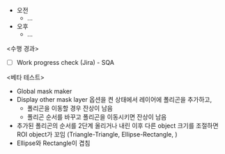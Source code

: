 - 오전
	- ...
- 오후
	- ...

<수행 경과>
- [ ] Work progress check (Jira) - SQA

<베타 테스트>
- Global mask maker
- Display other mask layer 옵션을 켠 상태에서 레이어에 폴리곤을 추가하고,
	- 폴리곤을 이동할 경우 잔상이 남음
	- 폴리곤 순서를 바꾸고 폴리곤을 이동시키면 잔상이 남음
- 추가된 폴리곤의 순서를 2단계 올리거나 내린 이후 다른 object 크기를 조절하면 ROI object가 꼬임 (Triangle-Triangle, Ellipse-Rectangle, )
-  Ellipse와 Rectangle이 겹침